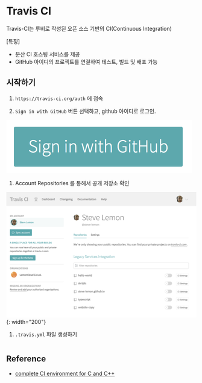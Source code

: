 # Travis CI

Travis-CI는 루비로 작성된 오픈 소스 기반의 CI(Continuous Integration)

[특징]

- 분산 CI 호스팅 서비스를 제공
- GitHub 아이디의 프로젝트를 연결하여 테스트, 빌드 및 배포 가능

## 시작하기

1. `https://travis-ci.org/auth` 에 접속

1. `Sign in with GitHub` 버튼 선택하고, github 아이디로 로그인.

![Sign in with Github](2019-07-15-23-58-01.png)

1. Account Repositories 를 통해서 공개 저장소 확인

![repositories](2019-07-16-00-03-10.png){: width="200"}

1. `.travis.yml` 파일 생성하기

```yml

```

## Reference

- [complete CI environment for C and C++](https://github.com/ainfosec/ci_helloworld)
